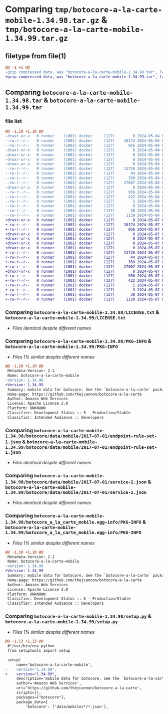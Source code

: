# Comparing `tmp/botocore-a-la-carte-mobile-1.34.98.tar.gz` & `tmp/botocore-a-la-carte-mobile-1.34.99.tar.gz`

## filetype from file(1)

```diff
@@ -1 +1 @@
-gzip compressed data, was "botocore-a-la-carte-mobile-1.34.98.tar", last modified: Sat May  4 01:01:33 2024, max compression
+gzip compressed data, was "botocore-a-la-carte-mobile-1.34.99.tar", last modified: Tue May  7 01:02:35 2024, max compression
```

## Comparing `botocore-a-la-carte-mobile-1.34.98.tar` & `botocore-a-la-carte-mobile-1.34.99.tar`

### file list

```diff
@@ -1,18 +1,18 @@
-drwxr-xr-x   0 runner    (1001) docker     (127)        0 2024-05-04 01:01:33.146196 botocore-a-la-carte-mobile-1.34.98/
--rw-r--r--   0 runner    (1001) docker     (127)    10174 2024-05-04 01:01:32.000000 botocore-a-la-carte-mobile-1.34.98/LICENSE.txt
--rw-r--r--   0 runner    (1001) docker     (127)      956 2024-05-04 01:01:33.146196 botocore-a-la-carte-mobile-1.34.98/PKG-INFO
-drwxr-xr-x   0 runner    (1001) docker     (127)        0 2024-05-04 01:01:33.146196 botocore-a-la-carte-mobile-1.34.98/botocore/
-drwxr-xr-x   0 runner    (1001) docker     (127)        0 2024-05-04 01:01:33.146196 botocore-a-la-carte-mobile-1.34.98/botocore/data/
-drwxr-xr-x   0 runner    (1001) docker     (127)        0 2024-05-04 01:01:33.146196 botocore-a-la-carte-mobile-1.34.98/botocore/data/mobile/
-drwxr-xr-x   0 runner    (1001) docker     (127)        0 2024-05-04 01:01:33.146196 botocore-a-la-carte-mobile-1.34.98/botocore/data/mobile/2017-07-01/
--rw-r--r--   0 runner    (1001) docker     (127)    13726 2024-05-04 01:01:11.000000 botocore-a-la-carte-mobile-1.34.98/botocore/data/mobile/2017-07-01/endpoint-rule-set-1.json
--rw-r--r--   0 runner    (1001) docker     (127)       44 2024-05-04 01:01:11.000000 botocore-a-la-carte-mobile-1.34.98/botocore/data/mobile/2017-07-01/examples-1.json
--rw-r--r--   0 runner    (1001) docker     (127)      350 2024-05-04 01:01:11.000000 botocore-a-la-carte-mobile-1.34.98/botocore/data/mobile/2017-07-01/paginators-1.json
--rw-r--r--   0 runner    (1001) docker     (127)    27007 2024-05-04 01:01:11.000000 botocore-a-la-carte-mobile-1.34.98/botocore/data/mobile/2017-07-01/service-2.json
-drwxr-xr-x   0 runner    (1001) docker     (127)        0 2024-05-04 01:01:33.146196 botocore-a-la-carte-mobile-1.34.98/botocore_a_la_carte_mobile.egg-info/
--rw-r--r--   0 runner    (1001) docker     (127)      956 2024-05-04 01:01:33.000000 botocore-a-la-carte-mobile-1.34.98/botocore_a_la_carte_mobile.egg-info/PKG-INFO
--rw-r--r--   0 runner    (1001) docker     (127)      422 2024-05-04 01:01:33.000000 botocore-a-la-carte-mobile-1.34.98/botocore_a_la_carte_mobile.egg-info/SOURCES.txt
--rw-r--r--   0 runner    (1001) docker     (127)        1 2024-05-04 01:01:33.000000 botocore-a-la-carte-mobile-1.34.98/botocore_a_la_carte_mobile.egg-info/dependency_links.txt
--rw-r--r--   0 runner    (1001) docker     (127)        9 2024-05-04 01:01:33.000000 botocore-a-la-carte-mobile-1.34.98/botocore_a_la_carte_mobile.egg-info/top_level.txt
--rw-r--r--   0 runner    (1001) docker     (127)       38 2024-05-04 01:01:33.146196 botocore-a-la-carte-mobile-1.34.98/setup.cfg
--rw-r--r--   0 runner    (1001) docker     (127)     1139 2024-05-04 01:01:32.000000 botocore-a-la-carte-mobile-1.34.98/setup.py
+drwxr-xr-x   0 runner    (1001) docker     (127)        0 2024-05-07 01:02:35.184094 botocore-a-la-carte-mobile-1.34.99/
+-rw-r--r--   0 runner    (1001) docker     (127)    10174 2024-05-07 01:02:34.000000 botocore-a-la-carte-mobile-1.34.99/LICENSE.txt
+-rw-r--r--   0 runner    (1001) docker     (127)      956 2024-05-07 01:02:35.180094 botocore-a-la-carte-mobile-1.34.99/PKG-INFO
+drwxr-xr-x   0 runner    (1001) docker     (127)        0 2024-05-07 01:02:35.180094 botocore-a-la-carte-mobile-1.34.99/botocore/
+drwxr-xr-x   0 runner    (1001) docker     (127)        0 2024-05-07 01:02:35.180094 botocore-a-la-carte-mobile-1.34.99/botocore/data/
+drwxr-xr-x   0 runner    (1001) docker     (127)        0 2024-05-07 01:02:35.180094 botocore-a-la-carte-mobile-1.34.99/botocore/data/mobile/
+drwxr-xr-x   0 runner    (1001) docker     (127)        0 2024-05-07 01:02:35.180094 botocore-a-la-carte-mobile-1.34.99/botocore/data/mobile/2017-07-01/
+-rw-r--r--   0 runner    (1001) docker     (127)    13726 2024-05-07 01:02:11.000000 botocore-a-la-carte-mobile-1.34.99/botocore/data/mobile/2017-07-01/endpoint-rule-set-1.json
+-rw-r--r--   0 runner    (1001) docker     (127)       44 2024-05-07 01:02:11.000000 botocore-a-la-carte-mobile-1.34.99/botocore/data/mobile/2017-07-01/examples-1.json
+-rw-r--r--   0 runner    (1001) docker     (127)      350 2024-05-07 01:02:11.000000 botocore-a-la-carte-mobile-1.34.99/botocore/data/mobile/2017-07-01/paginators-1.json
+-rw-r--r--   0 runner    (1001) docker     (127)    27007 2024-05-07 01:02:11.000000 botocore-a-la-carte-mobile-1.34.99/botocore/data/mobile/2017-07-01/service-2.json
+drwxr-xr-x   0 runner    (1001) docker     (127)        0 2024-05-07 01:02:35.180094 botocore-a-la-carte-mobile-1.34.99/botocore_a_la_carte_mobile.egg-info/
+-rw-r--r--   0 runner    (1001) docker     (127)      956 2024-05-07 01:02:35.000000 botocore-a-la-carte-mobile-1.34.99/botocore_a_la_carte_mobile.egg-info/PKG-INFO
+-rw-r--r--   0 runner    (1001) docker     (127)      422 2024-05-07 01:02:35.000000 botocore-a-la-carte-mobile-1.34.99/botocore_a_la_carte_mobile.egg-info/SOURCES.txt
+-rw-r--r--   0 runner    (1001) docker     (127)        1 2024-05-07 01:02:35.000000 botocore-a-la-carte-mobile-1.34.99/botocore_a_la_carte_mobile.egg-info/dependency_links.txt
+-rw-r--r--   0 runner    (1001) docker     (127)        9 2024-05-07 01:02:35.000000 botocore-a-la-carte-mobile-1.34.99/botocore_a_la_carte_mobile.egg-info/top_level.txt
+-rw-r--r--   0 runner    (1001) docker     (127)       38 2024-05-07 01:02:35.184094 botocore-a-la-carte-mobile-1.34.99/setup.cfg
+-rw-r--r--   0 runner    (1001) docker     (127)     1139 2024-05-07 01:02:34.000000 botocore-a-la-carte-mobile-1.34.99/setup.py
```

### Comparing `botocore-a-la-carte-mobile-1.34.98/LICENSE.txt` & `botocore-a-la-carte-mobile-1.34.99/LICENSE.txt`

 * *Files identical despite different names*

### Comparing `botocore-a-la-carte-mobile-1.34.98/PKG-INFO` & `botocore-a-la-carte-mobile-1.34.99/PKG-INFO`

 * *Files 1% similar despite different names*

```diff
@@ -1,10 +1,10 @@
 Metadata-Version: 2.1
 Name: botocore-a-la-carte-mobile
-Version: 1.34.98
+Version: 1.34.99
 Summary: mobile data for botocore. See the `botocore-a-la-carte` package for more info.
 Home-page: https://github.com/thejcannon/botocore-a-la-carte
 Author: Amazon Web Services
 License: Apache License 2.0
 Platform: UNKNOWN
 Classifier: Development Status :: 5 - Production/Stable
 Classifier: Intended Audience :: Developers
```

### Comparing `botocore-a-la-carte-mobile-1.34.98/botocore/data/mobile/2017-07-01/endpoint-rule-set-1.json` & `botocore-a-la-carte-mobile-1.34.99/botocore/data/mobile/2017-07-01/endpoint-rule-set-1.json`

 * *Files identical despite different names*

### Comparing `botocore-a-la-carte-mobile-1.34.98/botocore/data/mobile/2017-07-01/service-2.json` & `botocore-a-la-carte-mobile-1.34.99/botocore/data/mobile/2017-07-01/service-2.json`

 * *Files identical despite different names*

### Comparing `botocore-a-la-carte-mobile-1.34.98/botocore_a_la_carte_mobile.egg-info/PKG-INFO` & `botocore-a-la-carte-mobile-1.34.99/botocore_a_la_carte_mobile.egg-info/PKG-INFO`

 * *Files 1% similar despite different names*

```diff
@@ -1,10 +1,10 @@
 Metadata-Version: 2.1
 Name: botocore-a-la-carte-mobile
-Version: 1.34.98
+Version: 1.34.99
 Summary: mobile data for botocore. See the `botocore-a-la-carte` package for more info.
 Home-page: https://github.com/thejcannon/botocore-a-la-carte
 Author: Amazon Web Services
 License: Apache License 2.0
 Platform: UNKNOWN
 Classifier: Development Status :: 5 - Production/Stable
 Classifier: Intended Audience :: Developers
```

### Comparing `botocore-a-la-carte-mobile-1.34.98/setup.py` & `botocore-a-la-carte-mobile-1.34.99/setup.py`

 * *Files 1% similar despite different names*

```diff
@@ -1,13 +1,13 @@
 #!/usr/bin/env python
 from setuptools import setup
 
 setup(
     name='botocore-a-la-carte-mobile',
-    version="1.34.98",
+    version="1.34.99",
     description='mobile data for botocore. See the `botocore-a-la-carte` package for more info.',
     author='Amazon Web Services',
     url='https://github.com/thejcannon/botocore-a-la-carte',
     scripts=[],
     packages=["botocore"],
     package_data={
         'botocore': ['data/mobile/*/*.json'],
```

